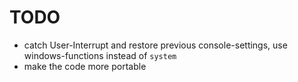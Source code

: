 # TODO

- catch User-Interrupt and restore previous console-settings, use windows-functions instead of `system`
- make the code more portable